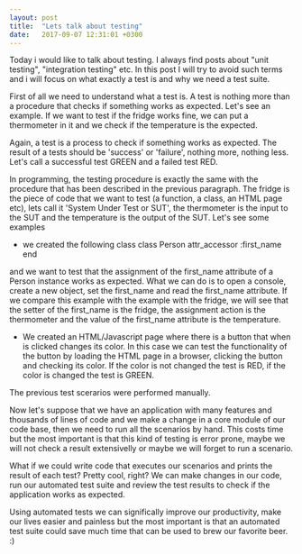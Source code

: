 ```yaml
---
layout: post
title:  "Lets talk about testing"
date:   2017-09-07 12:31:01 +0300
---
```


Today i would like to talk about testing. 
I always find posts about "unit testing", "integration testing" etc. In this post I will try to avoid such terms and i will focus on what exactly a test is and why we need a test suite.

First of all we need to understand what a test is. A test is nothing more than a procedure that checks if something works as expected.
Let's see an example.
If we want to test if the fridge works fine, we can put a thermometer in it and we check if the temperature is the expected.

Again, a test is a process to check if something works as expected.
The result of a tests should be 'success' or 'failure', nothing more, nothing less. Let's call a successful test GREEN and a failed test RED.


In programming, the testing procedure is exactly the same with the procedure that has been described in the previous paragraph. The fridge is the piece of code that we want to test (a function, a class, an HTML page etc), lets call it 'System Under Test or SUT', the thermometer is the input to the SUT and the temperature is the output of the SUT. 
Let's see some examples

* we created the following class
  class Person
  	attr_accessor :first_name
  end

and we want to test that the assignment of the first_name attribute of a Person instance works as expected. What we can do is to open a console, create a new object, set the first_name and read the first_name attribute. If we compare this example with the example with the fridge, we will see that the setter of the first_name is the fridge, the assignment action is the thermometer and the value of the first_name attribute is the temperature.

* We created an HTML/Javascript page where there is a button that when is clicked changes its color. 
In this case we can test the functionality of the button by loading the HTML page in a browser, clicking the button and checking its color. If the color is not changed the test is RED, if the color is changed the test is GREEN.


The previous test scerarios were performed manually. 

Now let's suppose that we have an application with many features and thousands of lines of code and we make a change in a core module of our code base, then we need to run all the scenarios by hand. This costs time but the most important is that this kind of testing is error prone, maybe we will not check a result extensivelly or maybe we will forget to run a scenario.

What if we could write code that executes our scenarios and prints the result of each test? Pretty cool, right?
We can make changes in our code, run our automated test suite and review the test results to check if the application works as expected. 

Using automated tests we can significally improve our productivity, make our lives easier and painless but the most important is that an automated test suite could save much time that can be used to brew our favorite beer. :)